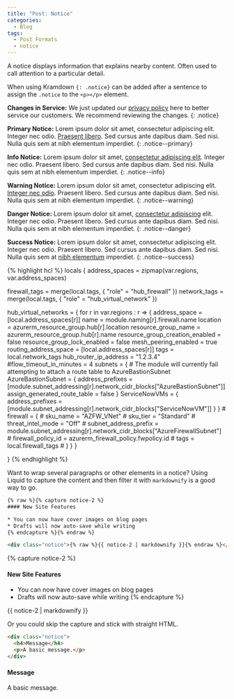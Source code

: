 ```yaml
---
title: "Post: Notice"
categories:
  - Blog
tags:
  - Post Formats
  - notice
---
```


A notice displays information that explains nearby content. Often used to call attention to a particular detail.

When using Kramdown `{: .notice}` can be added after a sentence to assign the `.notice` to the `<p></p>` element.

**Changes in Service:** We just updated our [privacy policy](#) here to better service our customers. We recommend reviewing the changes.
{: .notice}

**Primary Notice:** Lorem ipsum dolor sit amet, consectetur adipiscing elit. Integer nec odio. [Praesent libero](#). Sed cursus ante dapibus diam. Sed nisi. Nulla quis sem at nibh elementum imperdiet.
{: .notice--primary}

**Info Notice:** Lorem ipsum dolor sit amet, [consectetur adipiscing elit](#). Integer nec odio. Praesent libero. Sed cursus ante dapibus diam. Sed nisi. Nulla quis sem at nibh elementum imperdiet.
{: .notice--info}

**Warning Notice:** Lorem ipsum dolor sit amet, consectetur adipiscing elit. [Integer nec odio](#). Praesent libero. Sed cursus ante dapibus diam. Sed nisi. Nulla quis sem at nibh elementum imperdiet.
{: .notice--warning}

**Danger Notice:** Lorem ipsum dolor sit amet, [consectetur adipiscing](#) elit. Integer nec odio. Praesent libero. Sed cursus ante dapibus diam. Sed nisi. Nulla quis sem at nibh elementum imperdiet.
{: .notice--danger}

**Success Notice:** Lorem ipsum dolor sit amet, consectetur adipiscing elit. Integer nec odio. Praesent libero. Sed cursus ante dapibus diam. Sed nisi. Nulla quis sem at [nibh elementum](#) imperdiet.
{: .notice--success}

{% highlight hcl %}
locals {
  address_spaces = zipmap(var.regions, var.address_spaces)

  firewall_tags = merge(local.tags, {
    "role" = "hub_firewall"
  })
  network_tags = merge(local.tags, {
    "role" = "hub_virtual_network"
  })

  hub_virtual_networks = {
    for r in var.regions : r => {
      address_space                   = [local.address_spaces[r]]
      name                            = module.naming[r].firewall.name
      location                        = azurerm_resource_group.hub[r].location
      resource_group_name             = azurerm_resource_group.hub[r].name
      resource_group_creation_enabled = false
      resource_group_lock_enabled     = false
      mesh_peering_enabled            = true
      routing_address_space           = [local.address_spaces[r]]
      tags                            = local.network_tags
      hub_router_ip_address           = "1.2.3.4"
      #flow_timeout_in_minutes          = 4
      subnets = {
        # The module will currently fail attempting to attach a route table to AzureBastionSubnet
        AzureBastionSubnet = {
          address_prefixes             = [module.subnet_addressing[r].network_cidr_blocks["AzureBastionSubnet"]]
          assign_generated_route_table = false
        }
        ServiceNowVMs = {
          address_prefixes = [module.subnet_addressing[r].network_cidr_blocks["ServiceNowVM"]]
        }
      }
      # firewall = {
      #   sku_name              = "AZFW_VNet"
      #   sku_tier              = "Standard"
      #   threat_intel_mode     = "Off"
      #   subnet_address_prefix = module.subnet_addressing[r].network_cidr_blocks["AzureFirewallSubnet"]
      #   firewall_policy_id    = azurerm_firewall_policy.fwpolicy.id
      #   tags                  = local.firewall_tags
      # }
    }
  }

}
{% endhighlight %}

Want to wrap several paragraphs or other elements in a notice? Using Liquid to capture the content and then filter it with `markdownify` is a good way to go.

```html
{% raw %}{% capture notice-2 %}
#### New Site Features

* You can now have cover images on blog pages
* Drafts will now auto-save while writing
{% endcapture %}{% endraw %}

<div class="notice">{% raw %}{{ notice-2 | markdownify }}{% endraw %}</div>
```

{% capture notice-2 %}
#### New Site Features

* You can now have cover images on blog pages
* Drafts will now auto-save while writing
{% endcapture %}

<div class="notice">
  {{ notice-2 | markdownify }}
</div>

Or you could skip the capture and stick with straight HTML.

```html
<div class="notice">
  <h4>Message</h4>
  <p>A basic message.</p>
</div>
```

<div class="notice">
  <h4>Message</h4>
  <p>A basic message.</p>
</div>